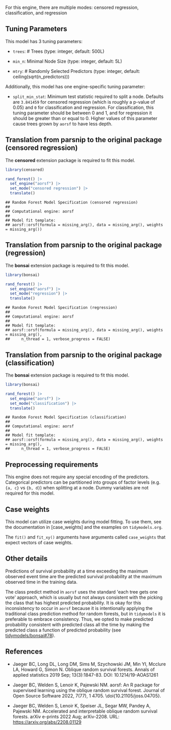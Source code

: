 


For this engine, there are multiple modes: censored regression, classification, and regression

## Tuning Parameters



This model has 3 tuning parameters:

- `trees`: # Trees (type: integer, default: 500L)

- `min_n`: Minimal Node Size (type: integer, default: 5L)

- `mtry`: # Randomly Selected Predictors (type: integer, default: ceiling(sqrt(n_predictors)))

Additionally, this model has one engine-specific tuning parameter:

 * `split_min_stat`: Minimum test statistic required to split a node. Defaults are `3.841459` for censored regression (which is roughly a p-value of 0.05) and `0` for classification and regression. For classification, this tuning parameter should be between 0 and 1, and for regression it should be greater than or equal to 0. Higher values of this parameter cause trees grown by `aorsf` to have less depth.

## Translation from parsnip to the original package (censored regression)

The **censored** extension package is required to fit this model.


``` r
library(censored)

rand_forest() |>
  set_engine("aorsf") |>
  set_mode("censored regression") |>
  translate()
```

```
## Random Forest Model Specification (censored regression)
## 
## Computational engine: aorsf 
## 
## Model fit template:
## aorsf::orsf(formula = missing_arg(), data = missing_arg(), weights = missing_arg())
```

## Translation from parsnip to the original package (regression)

The **bonsai** extension package is required to fit this model.


``` r
library(bonsai)

rand_forest() |>
  set_engine("aorsf") |>
  set_mode("regression") |>
  translate()
```

```
## Random Forest Model Specification (regression)
## 
## Computational engine: aorsf 
## 
## Model fit template:
## aorsf::orsf(formula = missing_arg(), data = missing_arg(), weights = missing_arg(), 
##     n_thread = 1, verbose_progress = FALSE)
```

## Translation from parsnip to the original package (classification)

The **bonsai** extension package is required to fit this model.


``` r
library(bonsai)

rand_forest() |>
  set_engine("aorsf") |>
  set_mode("classification") |>
  translate()
```

```
## Random Forest Model Specification (classification)
## 
## Computational engine: aorsf 
## 
## Model fit template:
## aorsf::orsf(formula = missing_arg(), data = missing_arg(), weights = missing_arg(), 
##     n_thread = 1, verbose_progress = FALSE)
```

## Preprocessing requirements


This engine does not require any special encoding of the predictors. Categorical predictors can be partitioned into groups of factor levels (e.g. `{a, c}` vs `{b, d}`) when splitting at a node. Dummy variables are not required for this model. 

## Case weights


This model can utilize case weights during model fitting. To use them, see the documentation in [case_weights] and the examples on `tidymodels.org`. 

The `fit()` and `fit_xy()` arguments have arguments called `case_weights` that expect vectors of case weights. 

## Other details

Predictions of survival probability at a time exceeding the maximum observed event time are the predicted survival probability at the maximum observed time in the training data.

The class predict method in `aorsf` uses the standard 'each tree gets one vote' approach, which is usually but not always consistent with the picking the class that has highest predicted probability. It is okay for this inconsistency to occur in `aorsf` because it is intentionally applying the traditional class prediction method for random forests, but in `tidymodels` it is preferable to embrace consistency. Thus, we opted to make predicted probability consistent with predicted class all the time by making the predicted class a function of predicted probability (see [tidymodels/bonsai#78](https://github.com/tidymodels/bonsai/pull/78)).

## References

- Jaeger BC, Long DL, Long DM, Sims M, Szychowski JM, Min YI, Mcclure LA, Howard G, Simon N. Oblique random survival forests. Annals of applied statistics 2019 Sep; 13(3):1847-83. DOI: 10.1214/19-AOAS1261

- Jaeger BC, Welden S, Lenoir K, Pajewski NM. aorsf: An R package for supervised learning using the oblique random survival forest. Journal of Open Source Software 2022, 7(77), 1 4705. \doi{10.21105/joss.04705}.

- Jaeger BC, Welden S, Lenoir K, Speiser JL, Segar MW, Pandey A, Pajewski NM. Accelerated and interpretable oblique random survival forests. arXiv e-prints 2022 Aug; arXiv-2208. URL: https://arxiv.org/abs/2208.01129
